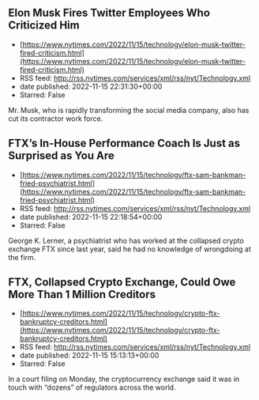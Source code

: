 ## Elon Musk Fires Twitter Employees Who Criticized Him
 - [https://www.nytimes.com/2022/11/15/technology/elon-musk-twitter-fired-criticism.html](https://www.nytimes.com/2022/11/15/technology/elon-musk-twitter-fired-criticism.html)
 - RSS feed: http://rss.nytimes.com/services/xml/rss/nyt/Technology.xml
 - date published: 2022-11-15 22:31:30+00:00
 - Starred: False

Mr. Musk, who is rapidly transforming the social media company, also has cut its contractor work force.

## FTX’s In-House Performance Coach Is Just as Surprised as You Are
 - [https://www.nytimes.com/2022/11/15/technology/ftx-sam-bankman-fried-psychiatrist.html](https://www.nytimes.com/2022/11/15/technology/ftx-sam-bankman-fried-psychiatrist.html)
 - RSS feed: http://rss.nytimes.com/services/xml/rss/nyt/Technology.xml
 - date published: 2022-11-15 22:18:54+00:00
 - Starred: False

George K. Lerner, a psychiatrist who has worked at the collapsed crypto exchange FTX since last year, said he had no knowledge of wrongdoing at the firm.

## FTX, Collapsed Crypto Exchange,  Could Owe More Than 1 Million Creditors
 - [https://www.nytimes.com/2022/11/15/technology/crypto-ftx-bankruptcy-creditors.html](https://www.nytimes.com/2022/11/15/technology/crypto-ftx-bankruptcy-creditors.html)
 - RSS feed: http://rss.nytimes.com/services/xml/rss/nyt/Technology.xml
 - date published: 2022-11-15 15:13:13+00:00
 - Starred: False

In a court filing on Monday, the cryptocurrency exchange said it was in touch with “dozens” of regulators across the world.
